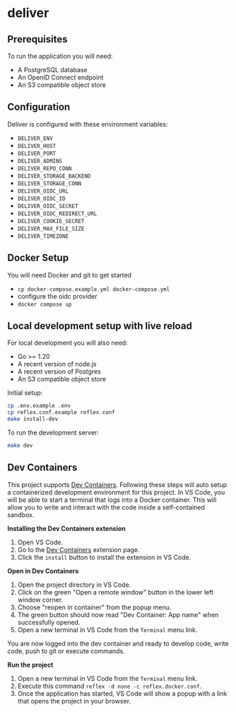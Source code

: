 # deliver

## Prerequisites

To run the application you will need:

* A PostgreSQL database
* An OpenID Connect endpoint
* An S3 compatible object store

## Configuration

Deliver is configured with these environment variables:

* `DELIVER_ENV`
* `DELIVER_HOST`
* `DELIVER_PORT`
* `DELIVER_ADMINS`
* `DELIVER_REPO_CONN`
* `DELIVER_STORAGE_BACKEND`
* `DELIVER_STORAGE_CONN`
* `DELIVER_OIDC_URL`
* `DELIVER_OIDC_ID`
* `DELIVER_OIDC_SECRET`
* `DELIVER_OIDC_REDIRECT_URL`
* `DELIVER_COOKIE_SECRET`
* `DELIVER_MAX_FILE_SIZE`
* `DELIVER_TIMEZONE`

## Docker Setup

You will need Docker and git to get started

* `cp docker-compose.example.yml docker-compose.yml`
* configure the oidc provider
* `docker compose up`

## Local development setup with live reload

For local development you will also need:

* Go >= 1.20
* A recent version of node.js
* A recent version of Postgres
* An S3 compatible object store

Initial setup:

```sh
cp .env.example .env
cp reflex.conf.example reflex.conf
make install-dev
```

To run the development server:

```sh
make dev
```

## Dev Containers

This project supports [Dev Containers](https://code.visualstudio.com/docs/devcontainers/containers). Following these steps
will auto setup a containerized development environment for this project. In VS Code, you will be able to start a terminal
that logs into a Docker container. This will allow you to write and interact with the code inside a self-contained sandbox.

**Installing the Dev Containers extension**

1. Open VS Code.
2. Go to the [Dev Containers](https://marketplace.visualstudio.com/items?itemName=ms-vscode-remote.remote-containers) extension page.
3. Click the `install` button to install the extension in VS Code.

**Open in Dev Containers**

1. Open the project directory in VS Code.
2. Click on the green "Open a remote window" button in the lower left window corner.
3. Choose "reopen in container" from the popup menu.
4. The green button should now read "Dev Container: App name" when successfully opened.
5. Open a new terminal in VS Code from the `Terminal` menu link.

You are now logged into the dev container and ready to develop code, write code, push to git or execute commands.

**Run the project**

1. Open a new terminal in VS Code from the `Terminal` menu link.
2. Execute this command `reflex -d none -c reflex.docker.conf`.
3. Once the application has started, VS Code will show a popup with a link that opens the project in your browser.